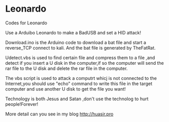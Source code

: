 # Leonardo
Codes for Leonardo

Use a Arduibo Leonardo to make a BadUSB and set a HID attack! 

Download.ino is the Arduino code to download a bat file and start a reverse_TCP connect to kali. And the bat file is generated by TheFatRat.

Udetect.vbs is used to find certain file and compress them to a file ,and detect if you insert a U disk in the computer,if so the computer will send the rar file to the U disk and delete the rar file in the computer.

The vbs script is used to attack a computrt whicj is not connected to the Internet,you should use "echo" command to write this file in the target computer and use another U disk to get the file you want!

Technology is both Jesus and Satan ,don't use the technolog to hurt people!Forever!

More detail can you see in my blog http://huasir.pro

